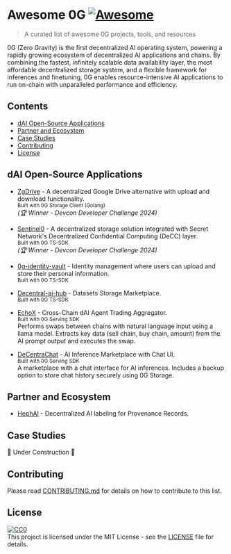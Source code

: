 # Awesome 0G [![Awesome](https://awesome.re/badge.svg)](https://awesome.re)

> A curated list of awesome 0G projects, tools, and resources

0G (Zero Gravity) is the first decentralized AI operating system, powering a rapidly growing ecosystem of decentralized AI applications and chains. By combining the fastest, infinitely scalable data availability layer, the most affordable decentralized storage system, and a flexible framework for inferences and finetuning, 0G enables resource-intensive AI applications to run on-chain with unparalleled performance and efficiency.

## Contents

- [dAI Open-Source Applications](#dai-open-source-applications)
- [Partner and Ecosystem](#partner-and-ecosystem)
- [Case Studies](#case-studies)
- [Contributing](#contributing)
- [License](#license)

## dAI Open-Source Applications

- [ZgDrive](https://github.com/udhaykumarbala/zgDrive) - A decentralized Google Drive alternative with upload and download functionality.  
  <sub>Built with 0G Storage Client (Golang)</sub>  
  *(🏆 Winner - Devcon Developer Challenge 2024)*

- [Sentinel0](https://github.com/capGoblin/Sentinel0) - A decentralized storage solution integrated with Secret Network's Decentralized Confidential Computing (DeCC) layer.  
  <sub>Built with 0G TS-SDK</sub>  
  *(🏆 Winner - Devcon Developer Challenge 2024)*

- [0g-identity-vault](https://github.com/Raaghav-m/0g-identity-vault) - Identity management where users can upload and store their personal information.  
  <sub>Built with 0G TS-SDK</sub>

- [Decentral-ai-hub](https://github.com/Jovian-Dsouza/decentral-ai-hub) - Datasets Storage Marketplace.  
  <sub>Built with 0G TS-SDK</sub>

- [EchoX](https://dorahacks.io/buidl/20733) - Cross-Chain dAI Agent Trading Aggregator.  
  <sub>Built with 0G Serving SDK</sub>  
  Performs swaps between chains with natural language input using a llama model. Extracts key data (sell chain, buy chain, amount) from the AI prompt output and executes the swap.

- [DeCentraChat](https://dorahacks.io/buidl/20714) - AI Inference Marketplace with Chat UI.  
  <sub>Built with 0G Serving SDK</sub>  
  A marketplace with a chat interface for AI inferences. Includes a backup option to store chat history securely using 0G Storage.

## Partner and Ecosystem

- [HephAI](https://www.loom.com/share/3ec002c14b1048fbaff2a3de6f7aa89b?sid=940c4a33-6246-4111-8d08-66c11718684e) - Decentralized AI labeling for Provenance Records.

## Case Studies

🚧 Under Construction 🚧

## Contributing

Please read [CONTRIBUTING.md](CONTRIBUTING.md) for details on how to contribute to this list.

## License

[![CC0](https://licensebuttons.net/p/zero/1.0/88x31.png)](https://creativecommons.org/publicdomain/zero/1.0/)  
This project is licensed under the MIT License - see the [LICENSE](LICENSE) file for details.

